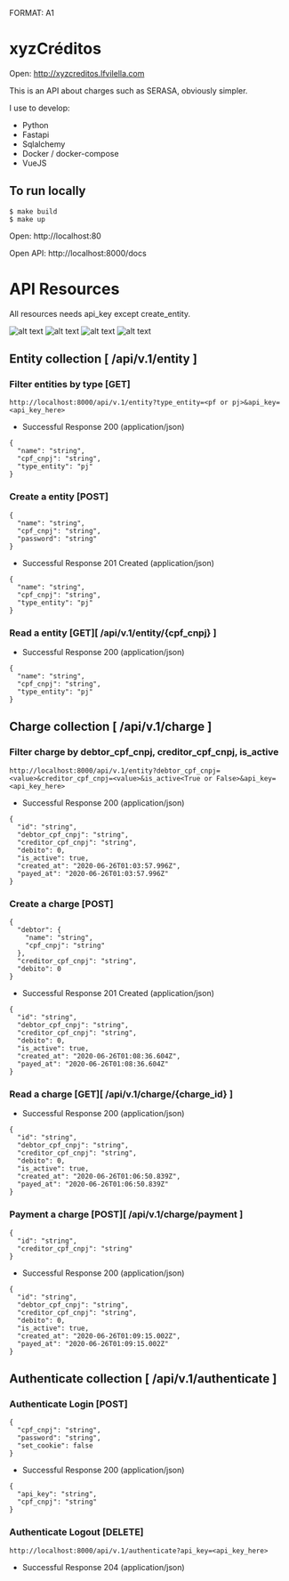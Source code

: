 FORMAT: A1

# xyzCréditos

Open: http://xyzcreditos.lfvilella.com

This is an API about charges such as SERASA, obviously simpler.

I use to develop:
- Python
- Fastapi
- Sqlalchemy
- Docker / docker-compose
- VueJS

## To run locally
```
$ make build
$ make up
```

Open: http://localhost:80

Open API: http://localhost:8000/docs

# API Resources

All resources needs api_key except create_entity.

![alt text](https://github.com/lfvilella/xyzCredito-CCT/blob/master/images_readme/api_page.png?raw=true)
![alt text](https://github.com/lfvilella/xyzCredito-CCT/blob/master/images_readme/login_page.png?raw=true)
![alt text](https://github.com/lfvilella/xyzCredito-CCT/blob/master/images_readme/raw_frontend.png?raw=true)
![alt text](https://github.com/lfvilella/xyzCredito-CCT/blob/master/images_readme/searching_charge.png?raw=true)

## Entity collection [ /api/v.1/entity ]

### Filter entities by type [GET]
```
http://localhost:8000/api/v.1/entity?type_entity=<pf or pj>&api_key=<api_key_here>
```

- Successful Response 200 (application/json)
```
{
  "name": "string",
  "cpf_cnpj": "string",
  "type_entity": "pj"
}
```


### Create a entity [POST]
```
{
  "name": "string",
  "cpf_cnpj": "string",
  "password": "string"
}
```

- Successful Response 201 Created (application/json)
```
{
  "name": "string",
  "cpf_cnpj": "string",
  "type_entity": "pj"
}
```

### Read a entity [GET][ /api/v.1/entity/{cpf_cnpj} ]

- Successful Response 200 (application/json)
```
{
  "name": "string",
  "cpf_cnpj": "string",
  "type_entity": "pj"
}
```

## Charge collection [ /api/v.1/charge ]

### Filter charge by debtor_cpf_cnpj, creditor_cpf_cnpj, is_active
```
http://localhost:8000/api/v.1/entity?debtor_cpf_cnpj=<value>&creditor_cpf_cnpj=<value>&is_active<True or False>&api_key=<api_key_here>
```

- Successful Response 200 (application/json)
```
{
  "id": "string",
  "debtor_cpf_cnpj": "string",
  "creditor_cpf_cnpj": "string",
  "debito": 0,
  "is_active": true,
  "created_at": "2020-06-26T01:03:57.996Z",
  "payed_at": "2020-06-26T01:03:57.996Z"
}
```

### Create a charge [POST]
```
{
  "debtor": {
    "name": "string",
    "cpf_cnpj": "string"
  },
  "creditor_cpf_cnpj": "string",
  "debito": 0
}
```

- Successful Response 201 Created (application/json)
```
{
  "id": "string",
  "debtor_cpf_cnpj": "string",
  "creditor_cpf_cnpj": "string",
  "debito": 0,
  "is_active": true,
  "created_at": "2020-06-26T01:08:36.604Z",
  "payed_at": "2020-06-26T01:08:36.604Z"
}
```

### Read a charge [GET][ /api/v.1/charge/{charge_id} ]

- Successful Response 200 (application/json)
```
{
  "id": "string",
  "debtor_cpf_cnpj": "string",
  "creditor_cpf_cnpj": "string",
  "debito": 0,
  "is_active": true,
  "created_at": "2020-06-26T01:06:50.839Z",
  "payed_at": "2020-06-26T01:06:50.839Z"
}
```

### Payment a charge [POST][ /api/v.1/charge/payment ]
```
{
  "id": "string",
  "creditor_cpf_cnpj": "string"
}
```

- Successful Response 200 (application/json)
```
{
  "id": "string",
  "debtor_cpf_cnpj": "string",
  "creditor_cpf_cnpj": "string",
  "debito": 0,
  "is_active": true,
  "created_at": "2020-06-26T01:09:15.002Z",
  "payed_at": "2020-06-26T01:09:15.002Z"
}
```

## Authenticate collection [ /api/v.1/authenticate ]

### Authenticate Login [POST]
```
{
  "cpf_cnpj": "string",
  "password": "string",
  "set_cookie": false
}
```

- Successful Response 200 (application/json)
```
{
  "api_key": "string",
  "cpf_cnpj": "string"
}
```

### Authenticate Logout [DELETE]
```
http://localhost:8000/api/v.1/authenticate?api_key=<api_key_here>
```

- Successful Response 204 (application/json)